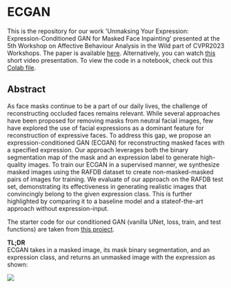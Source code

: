 

# ECGAN
This is the repository for our work 'Unmaksing Your Expression: Expression-Conditioned GAN for Masked Face Inpainting' presented at the 5th Workshop on Affective Behaviour Analysis in the Wild part of CVPR2023 Workshops. The paper is available [here](https://openaccess.thecvf.com/content/CVPR2023W/ABAW/papers/Sola_Unmasking_Your_Expression_Expression-Conditioned_GAN_for_Masked_Face_Inpainting_CVPRW_2023_paper.pdf). Alternatively, you can watch [this](https://drive.google.com/file/d/1S_q8ZUrGz617OED72Pveeem67_-BndtD/view?usp=sharing) short video presentation. To view the code in a notebook, check out this [Colab file](https://colab.research.google.com/drive/1zghk01Dy1vlGpBIGRIfKDctpMq9NLio8#scrollTo=BcO7vrKsE54G).

## Abstract
As face masks continue to be a part of our daily lives,
the challenge of reconstructing occluded faces remains relevant. While several approaches have been proposed for removing masks from neutral facial images, few have explored
the use of facial expressions as a dominant feature for reconstruction of expressive faces. To address this gap, we
propose an expression-conditioned GAN (ECGAN) for reconstructing masked faces with a specified expression. Our
approach leverages both the binary segmentation map of the
mask and an expression label to generate high-quality images. To train our ECGAN in a supervised manner, we synthesize masked images using the RAFDB dataset to create
non-masked-masked pairs of images for training. We evaluate of our approach on the RAFDB test set, demonstrating
its effectiveness in generating realistic images that convincingly belong to the given expression class. This is further
highlighted by comparing it to a baseline model and a stateof-the-art approach without expression-input. 

The starter code for our conditioned GAN (vanilla UNet, loss, train, and test functions) are taken from [this project](https://github.com/daviddirethucus/Face-Mask_Inpainting.git).

**TL;DR** <br/>
ECGAN takes in a masked image, its mask binary segmentation, and an expression class, and returns an unmasked image with the expression as shown:

![](example.gif)


